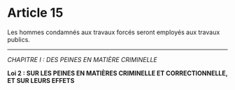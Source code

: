 # Article 15

Les hommes condamnés aux travaux forcés seront employés aux travaux
publics.

***
*CHAPITRE I : DES PEINES EN MATIÈRE CRIMINELLE*

**Loi 2 : SUR LES PEINES EN MATIÈRES CRIMINELLE ET CORRECTIONNELLE, ET SUR LEURS EFFETS**